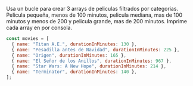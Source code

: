 Usa un bucle para crear 3 arrays de peliculas filtrados por categorias. Pelicula pequeña, menos de 100 minutos, pelicula mediana, mas de 100 minutos y menos de 200 y pelicula grande, mas de 200 minutos. Imprime cada array en por consola.

```js
const movies = [
  { name: "Titan A.E.", durationInMinutes: 130 },
  { name: "Pesadilla antes de Navidad", durationInMinutes: 225 },
  { name: "Origen", durationInMinutes: 165 },
  { name: "El Señor de los Anillos", durationInMinutes: 967 },
  { name: "Star Wars: A New Hope", durationInMinutes: 214 },
  { name: "Terminator", durationInMinutes: 140 },
];
```
